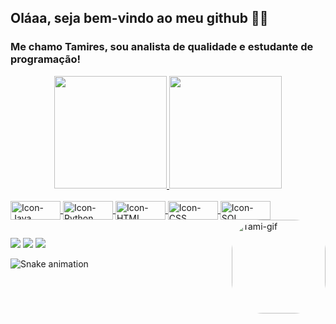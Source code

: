 ## Oláaa, seja bem-vindo ao meu github 👋🏽

### Me chamo Tamires, sou analista de qualidade e estudante de programação!

<div align="center">
  <a href="https://github.com/tamiresaraujo">
  <img height="180em" src="https://github-readme-stats.vercel.app/api?username=tamiresaraujo&show_icons=true&theme=buefy&include_all_commits=true&count_private=true"/>
  <img height="180em" src="https://github-readme-stats.vercel.app/api/top-langs/?username=tamiresaraujo&layout=compact&langs_count=7&theme=buefy"/>
</div>

  
<div style="display: inline_block"><br>
  <img align="center" alt="Icon-Java" height="30" width="80" src="https://img.shields.io/badge/Java-ED8B00?style=for-the-badge&logo=java&logoColor=white">
  <img align="center" alt="Icon-Python" height="30" width="80" src="https://img.shields.io/badge/Python-14354C?style=for-the-badge&logo=python&logoColor=white">
  <img align="center" alt="Icon-HTML" height="30" width="80" src="https://img.shields.io/badge/HTML5-E34F26?style=for-the-badge&logo=html5&logoColor=white">
  <img align="center" alt="Icon-CSS" height="30" width="80" src="https://img.shields.io/badge/CSS3-1572B6?style=for-the-badge&logo=css3&logoColor=white">
  <img align="center" alt="Icon-SQL" height="30" width="80" src="https://img.shields.io/badge/C%2B%2B-00599C?style=for-the-badge&logo=c%2B%2B&logoColor=white">
  <img align="right" alt="Tami-gif" height="150" style="border-radius:50px;"src="https://i.picasion.com/pic92/a81f02752d18e2f220fb755c0c608239.gif">
</div>
  
  ##
 
<div>
  <a href="https://br.linkedin.com/in/tamires-araújo-1a221098" target="_blank"><img src="https://img.shields.io/badge/-LinkedIn-%230077B5?style=for-the-badge&logo=linkedin&logoColor=white" target="_blank"></a>
  <a href = "mailto:tamires_as_rs@hotmail.com"><img src="https://img.shields.io/badge/Microsoft_Outlook-0078D4?style=for-the-badge&logo=microsoft-outlook&logoColor=white" target="_blank"></a>
  <a href="https://instagram.com/ta.miresaraujo" target="_blank"><img src="https://img.shields.io/badge/-Instagram-%23E4405F?style=for-the-badge&logo=instagram&logoColor=white" target="_blank"></a>
 
![Snake animation](https://github.com/tamiresaraujo/tamiresaraujo/blob/output/github-contribution-grid-snake.svg)
 
</div>
